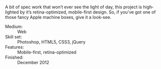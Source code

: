A bit of spec work that won’t ever see the light of day, this project is high­lighted by it’s retina-optimized, mobile-first design. So, if you’ve got one of those fancy Apple machine boxes, give it a look-see.

<dl><dt>Medium:</dt><dd>Web</dd><dt>Skill set:</dt><dd>Pho­to­shop, HTML5, CSS3, jQuery</dd><dt>Fea­tures:</dt><dd>Mobile-first, retina-optimized</dd><dt>Fin­ished:</dt><dd>Decem­ber&nbsp;2012</dd></dl>